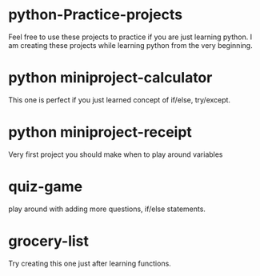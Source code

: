 # python-Practice-projects
Feel free to use these projects to practice if you are just learning python. I am creating these projects while learning python from the very beginning. 

# python miniproject-calculator
This one is perfect if you just learned concept of if/else, try/except.

 # python miniproject-receipt 
Very first project you should make when to play around variables

# quiz-game
play around with adding more questions, if/else statements. 

# grocery-list
Try creating this one just after learning functions.
